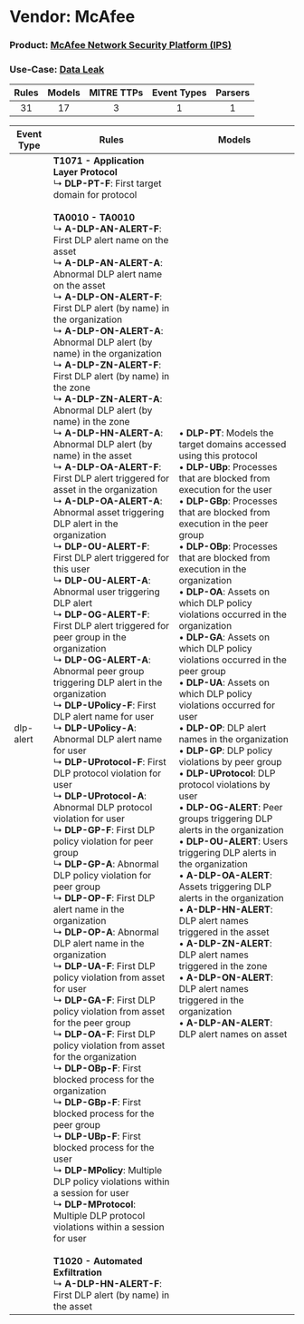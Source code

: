 Vendor: McAfee
==============
### Product: [McAfee Network Security Platform (IPS)](../ds_mcafee_mcafee_network_security_platform_(ips).md)
### Use-Case: [Data Leak](../../../../UseCases/uc_data_leak.md)

| Rules | Models | MITRE TTPs | Event Types | Parsers |
|:-----:|:------:|:----------:|:-----------:|:-------:|
|  31   |   17   |     3      |      1      |    1    |

| Event Type | Rules                                                                                                                                                                                                                                                                                                                                                                                                                                                                                                                                                                                                                                                                                                                                                                                                                                                                                                                                                                                                                                                                                                                                                                                                                                                                                                                                                                                                                                                                                                                                                                                                                                                                                                                                                                                                                                                                                                                                                                                                                                                                                                                                                                                                                                                                                                                                                                                                                                        | Models                                                                                                                                                                                                                                                                                                                                                                                                                                                                                                                                                                                                                                                                                                                                                                                                                                                                                                                                                                                                                                                                                                                                                                                                                                                                                 |
| ---------- | -------------------------------------------------------------------------------------------------------------------------------------------------------------------------------------------------------------------------------------------------------------------------------------------------------------------------------------------------------------------------------------------------------------------------------------------------------------------------------------------------------------------------------------------------------------------------------------------------------------------------------------------------------------------------------------------------------------------------------------------------------------------------------------------------------------------------------------------------------------------------------------------------------------------------------------------------------------------------------------------------------------------------------------------------------------------------------------------------------------------------------------------------------------------------------------------------------------------------------------------------------------------------------------------------------------------------------------------------------------------------------------------------------------------------------------------------------------------------------------------------------------------------------------------------------------------------------------------------------------------------------------------------------------------------------------------------------------------------------------------------------------------------------------------------------------------------------------------------------------------------------------------------------------------------------------------------------------------------------------------------------------------------------------------------------------------------------------------------------------------------------------------------------------------------------------------------------------------------------------------------------------------------------------------------------------------------------------------------------------------------------------------------------------------------------------------- | -------------------------------------------------------------------------------------------------------------------------------------------------------------------------------------------------------------------------------------------------------------------------------------------------------------------------------------------------------------------------------------------------------------------------------------------------------------------------------------------------------------------------------------------------------------------------------------------------------------------------------------------------------------------------------------------------------------------------------------------------------------------------------------------------------------------------------------------------------------------------------------------------------------------------------------------------------------------------------------------------------------------------------------------------------------------------------------------------------------------------------------------------------------------------------------------------------------------------------------------------------------------------------------- |
| dlp-alert  | <b>T1071 - Application Layer Protocol</b><br> ↳ <b>DLP-PT-F</b>: First target domain for protocol<br><br><b>TA0010 - TA0010</b><br> ↳ <b>A-DLP-AN-ALERT-F</b>: First DLP alert name on the asset<br> ↳ <b>A-DLP-AN-ALERT-A</b>: Abnormal DLP alert name on the asset<br> ↳ <b>A-DLP-ON-ALERT-F</b>: First DLP alert (by name) in the organization<br> ↳ <b>A-DLP-ON-ALERT-A</b>: Abnormal DLP alert (by name) in the organization<br> ↳ <b>A-DLP-ZN-ALERT-F</b>: First DLP alert (by name) in the zone<br> ↳ <b>A-DLP-ZN-ALERT-A</b>: Abnormal DLP alert (by name) in the zone<br> ↳ <b>A-DLP-HN-ALERT-A</b>: Abnormal DLP alert (by name) in the asset<br> ↳ <b>A-DLP-OA-ALERT-F</b>: First DLP alert triggered for asset in the organization<br> ↳ <b>A-DLP-OA-ALERT-A</b>: Abnormal asset triggering DLP alert in the organization<br> ↳ <b>DLP-OU-ALERT-F</b>: First DLP alert triggered for this user<br> ↳ <b>DLP-OU-ALERT-A</b>: Abnormal user triggering DLP alert<br> ↳ <b>DLP-OG-ALERT-F</b>: First DLP alert triggered for peer group in the organization<br> ↳ <b>DLP-OG-ALERT-A</b>: Abnormal peer group triggering DLP alert in the organization<br> ↳ <b>DLP-UPolicy-F</b>: First DLP alert name for user<br> ↳ <b>DLP-UPolicy-A</b>: Abnormal DLP alert name for user<br> ↳ <b>DLP-UProtocol-F</b>: First DLP protocol violation for user<br> ↳ <b>DLP-UProtocol-A</b>: Abnormal DLP protocol violation for user<br> ↳ <b>DLP-GP-F</b>: First DLP policy violation for peer group<br> ↳ <b>DLP-GP-A</b>: Abnormal DLP policy violation for peer group<br> ↳ <b>DLP-OP-F</b>: First DLP alert name in the organization<br> ↳ <b>DLP-OP-A</b>: Abnormal DLP alert name in the organization<br> ↳ <b>DLP-UA-F</b>: First DLP policy violation from asset for user<br> ↳ <b>DLP-GA-F</b>: First DLP policy violation from asset for the peer group<br> ↳ <b>DLP-OA-F</b>: First DLP policy violation from asset for the organization<br> ↳ <b>DLP-OBp-F</b>: First blocked process for the organization<br> ↳ <b>DLP-GBp-F</b>: First blocked process for the peer group<br> ↳ <b>DLP-UBp-F</b>: First blocked process for the user<br> ↳ <b>DLP-MPolicy</b>: Multiple DLP policy violations within a session for user<br> ↳ <b>DLP-MProtocol</b>: Multiple DLP protocol violations within a session for user<br><br><b>T1020 - Automated Exfiltration</b><br> ↳ <b>A-DLP-HN-ALERT-F</b>: First DLP alert (by name) in the asset |  • <b>DLP-PT</b>: Models the target domains accessed using this protocol<br> • <b>DLP-UBp</b>: Processes that are blocked from execution for the user<br> • <b>DLP-GBp</b>: Processes that are blocked from execution in the peer group<br> • <b>DLP-OBp</b>: Processes that are blocked from execution in the organization<br> • <b>DLP-OA</b>: Assets on which DLP policy violations occurred in the organization<br> • <b>DLP-GA</b>: Assets on which DLP policy violations occurred in the peer group<br> • <b>DLP-UA</b>: Assets on which DLP policy violations occurred for user<br> • <b>DLP-OP</b>: DLP alert names in the organization<br> • <b>DLP-GP</b>: DLP policy violations by peer group<br> • <b>DLP-UProtocol</b>: DLP protocol violations by user<br> • <b>DLP-OG-ALERT</b>: Peer groups triggering DLP alerts in the organization<br> • <b>DLP-OU-ALERT</b>: Users triggering DLP alerts in the organization<br> • <b>A-DLP-OA-ALERT</b>: Assets triggering DLP alerts in the organization<br> • <b>A-DLP-HN-ALERT</b>: DLP alert names triggered in the asset<br> • <b>A-DLP-ZN-ALERT</b>: DLP alert names triggered in the zone<br> • <b>A-DLP-ON-ALERT</b>: DLP alert names triggered in the organization<br> • <b>A-DLP-AN-ALERT</b>: DLP alert names on asset |